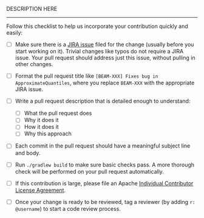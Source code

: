 DESCRIPTION HERE

------------------------

Follow this checklist to help us incorporate your contribution quickly and easily:

 - [ ] Make sure there is a [JIRA issue](https://issues.apache.org/jira/projects/BEAM/issues/) filed for the change (usually before you start working on it).  Trivial changes like typos do not require a JIRA issue.  Your pull request should address just this issue, without pulling in other changes.
 - [ ] Format the pull request title like `[BEAM-XXX] Fixes bug in ApproximateQuantiles`, where you replace `BEAM-XXX` with the appropriate JIRA issue.
 - [ ] Write a pull request description that is detailed enough to understand:
   - [ ] What the pull request does
   - [ ] Why it does it
   - [ ] How it does it
   - [ ] Why this approach
 - [ ] Each commit in the pull request should have a meaningful subject line and body.
 - [ ] Run `./gradlew build` to make sure basic checks pass. A more thorough check will be performed on your pull request automatically.
 - [ ] If this contribution is large, please file an Apache [Individual Contributor License Agreement](https://www.apache.org/licenses/icla.pdf).
 - [ ] Once your change is ready to be reviewed, tag a reviewer (by adding `r: @username`) to start a code review process.

